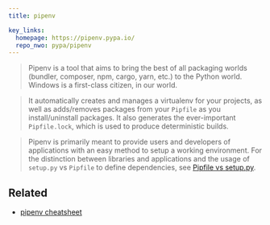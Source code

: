 ```yaml
---
title: pipenv

key_links:
  homepage: https://pipenv.pypa.io/
  repo_nwo: pypa/pipenv
---
```



> Pipenv is a tool that aims to bring the best of all packaging worlds (bundler, composer, npm, cargo, yarn, etc.) to the Python world. Windows is a first-class citizen, in our world.

> It automatically creates and manages a virtualenv for your projects, as well as adds/removes packages from your `Pipfile` as you install/uninstall packages. It also generates the ever-important `Pipfile.lock`, which is used to produce deterministic builds.

> Pipenv is primarily meant to provide users and developers of applications with an easy method to setup a working environment. For the distinction between libraries and applications and the usage of `setup.py` vs `Pipfile` to define dependencies, see [Pipfile vs setup.py](https://pipenv.pypa.io/en/latest/advanced/#pipfile-vs-setuppy).


## Related

- [pipenv cheatsheet](https://michaelcurrin.github.io/dev-cheatsheets/cheatsheets/package-managers/python/pipenv.html)


